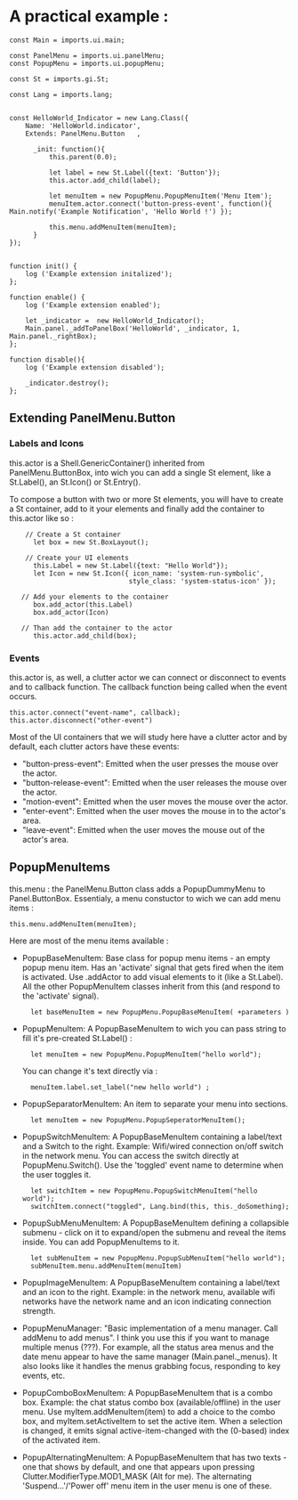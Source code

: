 # A practical example :

    const Main = imports.ui.main; 

    const PanelMenu = imports.ui.panelMenu; 
    const PopupMenu = imports.ui.popupMenu;

    const St = imports.gi.St;

    const Lang = imports.lang;


    const HelloWorld_Indicator = new Lang.Class({
        Name: 'HelloWorld.indicator',
        Extends: PanelMenu.Button   ,
 
          _init: function(){
              this.parent(0.0);

              let label = new St.Label({text: 'Button'});
              this.actor.add_child(label);

              let menuItem = new PopupMenu.PopupMenuItem('Menu Item');
              menuItem.actor.connect('button-press-event', function(){ Main.notify('Example Notification', 'Hello World !') });

              this.menu.addMenuItem(menuItem);
          }
    });


    function init() {
        log ('Example extension initalized');
    };  

    function enable() {
        log ('Example extension enabled');

        let _indicator =  new HelloWorld_Indicator(); 
        Main.panel._addToPanelBox('HelloWorld', _indicator, 1, Main.panel._rightBox);
    };

    function disable(){
        log ('Example extension disabled');

        _indicator.destroy();
    };
        
## Extending PanelMenu.Button
### Labels and Icons
this.actor is a Shell.GenericContainer() inherited from PanelMenu.ButtonBox, into wich you can add a single St element, like a St.Label(), an St.Icon() or St.Entry(). 

To compose a button with two or more St elements, you will have to create a St container, add to it your elements and finally add the container to this.actor like so :

        // Create a St container
          let box = new St.BoxLayout();

        // Create your UI elements
          this.Label = new St.Label({text: "Hello World"});
          let Icon = new St.Icon({ icon_name: 'system-run-symbolic',
                                  style_class: 'system-status-icon' });

       // Add your elements to the container
          box.add_actor(this.Label)
          box.add_actor(Icon)

       // Than add the container to the actor
          this.actor.add_child(box);

### Events 
this.actor is, as well, a clutter actor we can connect or disconnect to events and to callback function. The callback function being called when the event occurs.

    this.actor.connect("event-name", callback);
    this.actor.disconnect("other-event")

Most of the UI containers that we will study here have a clutter actor and by default, each clutter actors have these events:
- "button-press-event": Emitted when the user presses the mouse over the actor.
- "button-release-event": Emitted when the user releases the mouse over the actor.
- "motion-event": Emitted when the user moves the mouse over the actor.
- "enter-event": Emitted when the user moves the mouse in to the actor's area.
- "leave-event": Emitted when the user moves the mouse out of the actor's area. 

## PopupMenuItems
this.menu : the PanelMenu.Button class adds a PopupDummyMenu to Panel.ButtonBox. Essentialy, a menu constuctor to wich we can add menu items :

    this.menu.addMenuItem(menuItem);

Here are most of the menu items available :
- PopupBaseMenuItem: Base class for popup menu items - an empty popup menu item. Has an 'activate' signal that gets fired when the item is activated. Use .addActor to add visual elements to it (like a St.Label). All the other PopupMenuItem classes inherit from this (and respond to the 'activate' signal).

        let baseMenuItem = new PopupMenu.PopupBaseMenuItem( +parameters )

- PopupMenuItem: A PopupBaseMenuItem to wich you can pass string to fill it's pre-created St.Label() :

        let menuItem = new PopupMenu.PopupMenuItem("hello world");
  You can change it's text directly via :
  
        menuItem.label.set_label("new hello world") ;
    
- PopupSeparatorMenuItem: An item to separate your menu into sections.

        let menuItem = new PopupMenu.PopupSeperatorMenuItem();

- PopupSwitchMenuItem: A PopupBaseMenuItem containing a label/text and a Switch to the right. Example: Wifi/wired connection on/off switch in the network menu. You can access the switch directly at PopupMenu.Switch(). Use the 'toggled' event name to determine when the user toggles it.

        let switchItem = new PopupMenu.PopupSwitchMenuItem("hello world");
        switchItem.connect("toggled", Lang.bind(this, this._doSomething);

- PopupSubMenuMenuItem: A PopupBaseMenuItem defining a collapsible submenu - click on it to expand/open the submenu and reveal the items inside. You can add PopupMenuItems to it.

        let subMenuItem = new PopupMenu.PopupSubMenuItem("hello world");
        subMenuItem.menu.addMenuItem(menuItem)

- PopupImageMenuItem: A PopupBaseMenuItem containing a label/text and an icon to the right. Example: in the network menu, available wifi networks have the network name and an icon indicating connection strength.

- PopupMenuManager: "Basic implementation of a menu manager. Call addMenu to add menus". I think you use this if you want to manage multiple menus (???). For example, all the status area menus and the date menu appear to have the same manager (Main.panel._menus). It also looks like it handles the menus grabbing focus, responding to key events, etc.

- PopupComboBoxMenuItem: A PopupBaseMenuItem that is a combo box. Example: the chat status combo box (available/offline) in the user menu. Use myItem.addMenuItem(item) to add a choice to the combo box, and myItem.setActiveItem to set the active item. When a selection is changed, it emits signal active-item-changed with the (0-based) index of the activated item.

- PopupAlternatingMenuItem: A PopupBaseMenuItem that has two texts - one that shows by default, and one that appears upon pressing Clutter.ModifierType.MOD1_MASK (Alt for me). The alternating 'Suspend...'/'Power off' menu item in the user menu is one of these.
